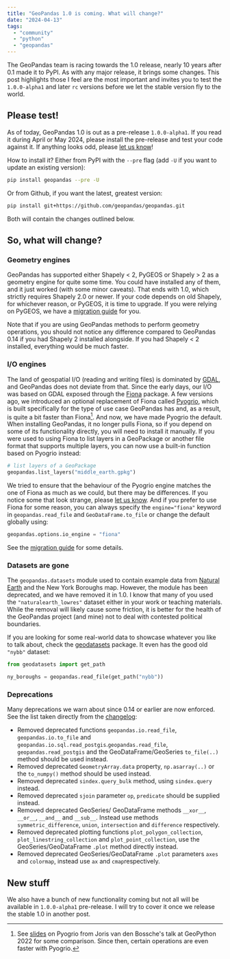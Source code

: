 ```yaml
---
title: "GeoPandas 1.0 is coming. What will change?"
date: "2024-04-13"
tags:
  - "community"
  - "python"
  - "geopandas"
---
```


The GeoPandas team is racing towards the 1.0 release, nearly 10 years after 0.1 made it to PyPI. As with any major release, it brings some changes. This post highlights those I feel are the most important and invites you to test the `1.0.0-alpha1` and later `rc` versions before we let the stable version fly to the world.

## Please test!

As of today, GeoPandas 1.0 is out as a pre-release `1.0.0-alpha1`. If you read it during April or May 2024, please install the pre-release and test your code against it. If anything looks odd, please [let us know](https://github.com/geopandas/geopandas/issues/new/choose)!

How to install it? Either from PyPI with the `--pre` flag (add `-U` if you want to update an existing version):

```sh
pip install geopandas --pre -U
```

Or from Github, if you want the latest, greatest version:

```sh
pip install git+https://github.com/geopandas/geopandas.git
```

Both will contain the changes outlined below.

## So, what will change?

### Geometry engines

GeoPandas has supported either Shapely < 2, PyGEOS or Shapely > 2 as a geometry engine for quite some time. You could have installed any of them, and it just worked (with some minor caveats). That ends with 1.0, which strictly requires Shapely 2.0 or newer. If your code depends on old Shapely, for whichever reason, or PyGEOS, it is time to upgrade. If you were relying on PyGEOS, we have a [migration guide](https://geopandas.org/en/stable/docs/user_guide/pygeos_to_shapely.html) for you.

Note that if you are using GeoPandas methods to perform geometry operations, you should not notice any difference compared to GeoPandas 0.14 if you had Shapely 2 installed alongside. If you had Shapely < 2 installed, everything would be much faster.

### I/O engines

The land of geospatial I/O (reading and writing files) is dominated by [GDAL](https://gdal.org), and GeoPandas does not deviate from that. Since the early days, our I/O was based on GDAL exposed through the [Fiona](https://fiona.readthedocs.io) package. A few versions ago, we introduced an optional replacement of Fiona called [Pyogrio](https://pyogrio.readthedocs.io), which is built specifically for the type of use case GeoPandas has and, as a result, is quite a bit faster than Fiona[^1]. And now, we have made Pyogrio the default. When installing GeoPandas, it no longer pulls Fiona, so if you depend on some of its functionality directly, you will need to install it manually. If you were used to using Fiona to list layers in a GeoPackage or another file format that supports multiple layers, you can now use a built-in function based on Pyogrio instead:

```py
# list layers of a GeoPackage
geopandas.list_layers("middle_earth.gpkg")
```

We tried to ensure that the behaviour of the Pyogrio engine matches the one of Fiona as much as we could, but there may be differences. If you notice some that look strange, please [let us know](https://github.com/geopandas/pyogrio/issues). And if you prefer to use Fiona for some reason, you can always specify the `engine="fiona"` keyword in `geopandas.read_file` and `GeoDataFrame.to_file` or change the default globally using:

```py
geopandas.options.io_engine = "fiona"
```

See the [migration guide](https://geopandas.org/en/latest/docs/user_guide/fiona_to_pyogrio.html) for some details.

### Datasets are gone

The `geopandas.datasets` module used to contain example data from [Natural Earth](https://www.naturalearthdata.com) and the New York Boroughs map. However, the module has been deprecated, and we have removed it in 1.0. I know that many of you used the `"naturalearth_lowres"` dataset either in your work or teaching materials. While the removal will likely cause some friction, it is better for the health of the GeoPandas project (and mine) not to deal with contested political boundaries.

If you are looking for some real-world data to showcase whatever you like to talk about, check the [geodatasets](https://geodatasets.readthedocs.io/en/stable/) package. It even has the good old `"nybb"` dataset:

```py
from geodatasets import get_path

ny_boroughs = geopandas.read_file(get_path("nybb"))
```

### Deprecations

Many deprecations we warn about since 0.14 or earlier are now enforced. See the list taken directly from the [changelog](https://github.com/geopandas/geopandas/blob/main/CHANGELOG.md):

- Removed deprecated functions `geopandas.io.read_file`, `geopandas.io.to_file` and `geopandas.io.sql.read_postgis`.`geopandas.read_file`, `geopandas.read_postgis` and the GeoDataFrame/GeoSeries `to_file(..)` method should be used instead.
- Removed deprecated `GeometryArray.data` property, `np.asarray(..)` or the `to_numpy()` method should be used instead.
- Removed deprecated `sindex.query_bulk` method, using `sindex.query` instead.
- Removed deprecated `sjoin` parameter `op`, `predicate` should be supplied instead.
- Removed deprecated GeoSeries/ GeoDataFrame methods `__xor__`, `__or__`, `__and__` and `__sub__`. Instead use methods `symmetric_difference`, `union`, `intersection` and `difference` respectively.
- Removed deprecated plotting functions `plot_polygon_collection`, `plot_linestring_collection` and `plot_point_collection`, use the GeoSeries/GeoDataFrame `.plot` method directly instead.
- Removed deprecated GeoSeries/GeoDataFrame `.plot` parameters `axes` and `colormap`, instead use `ax` and `cmap`respectively.

## New stuff

We also have a bunch of new functionality coming but not all will be available in `1.0.0-alpha1` pre-release. I will try to cover it once we release the stable 1.0 in another post.

[^1]: See [slides](https://jorisvandenbossche.github.io/talks/2022_GeoPython_geopandas/#32) on Pyogrio from Joris van den Bossche's talk at GeoPython 2022 for some comparison. Since then, certain operations are even faster with Pyogrio.
